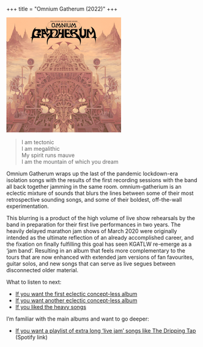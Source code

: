 +++
title = "Omnium Gatherum (2022)"
+++

![album cover for Omnium Gatherium](./cover.png)

> I am tectonic  
> I am megalithic  
> My spirit runs mauve  
> I am the mountain of which you dream

Omnium Gatherum wraps up the last of the pandemic lockdown-era isolation songs with the results of the first recording sessions with the band all back together jamming in the same room. omnium-gatherium is an eclectic mixture of sounds that blurs the lines between some of their most retrospective sounding songs, and some of their boldest, off-the-wall experimentation.

This blurring is a product of the high volume of live show rehearsals by the band in preparation for their first live performances in two years. The heavily delayed marathon jam shows of March 2020 were originally intended as the ultimate reflection of an already accomplished career, and the fixation on finally fulfilling this goal has seen KGATLW re-emerge as a ‘jam band’. Resulting in an album that feels more complementary to the tours that are now enhanced with extended jam versions of fan favourites, guitar solos, and new songs that can serve as live segues between disconnected older material.

What to listen to next:

*   [If you want the first eclectic concept-less album](/releases/oddments)
*   [If you want another eclectic concept-less album](/releases/gumboot-soup)
*   [If you liked the heavy songs](/releases/infest-the-rats-nest)

I’m familiar with the main albums and want to go deeper:

*   [If you want a playlist of extra long ‘live jam’ songs like The Dripping Tap](https://open.spotify.com/playlist/77cYJha9ttoOpZkZQOCid6?si=28d4f5ace4ed476a) (Spotify link)
